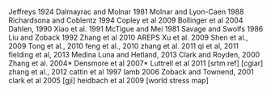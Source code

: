 Jeffreys 1924
Dalmayrac and Molnar 1981
Molnar and Lyon-Caen 1988
Richardsona and Coblentz 1994
Copley et al 2009
Bollinger et al 2004
Dahlen, 1990
Xiao et al. 1991
McTigue and Mei 1981
Savage and Swolfs 1986
Liu and Zoback 1992
Zhang et al 2010 AREPS
Xu et al. 2009
Shen et al., 2009
Tong et al., 2010
feng et al., 2010
zhang et al. 2011
qi et al, 2011
fielding et al, 2013
Medina Luna and Hetland, 2013
Clark and Royden, 2000
Zhang et al. 2004*
Densmore et al 2007*
Luttrell et al 2011
[srtm ref]
[cgiar]
zhang et al., 2012
cattin et al 1997
lamb 2006
Zoback and Townend, 2001
clark et al 2005 [gji]
heidbach et al 2009 [world stress map]
